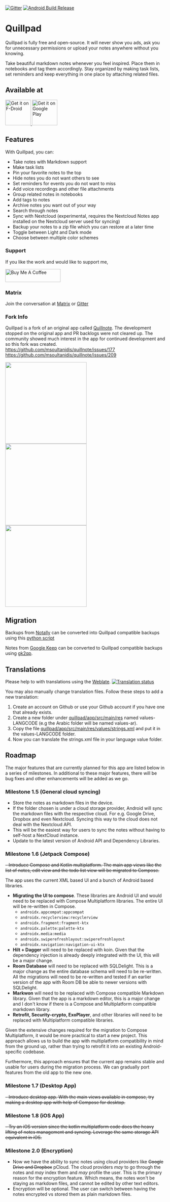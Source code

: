 [![Gitter](https://badges.gitter.im/quillpad/community.svg)](https://gitter.im/quillpad/community?utm_source=badge&utm_medium=badge&utm_campaign=pr-badge)
[![Android Build Release](https://github.com/quillpad/quillpad/actions/workflows/android.yml/badge.svg?branch=master)](https://github.com/quillpad/quillpad/actions/workflows/android.yml)
# Quillpad
Quillpad is fully free and open-source. It will never show you ads, ask you for unnecessary permissions or upload your notes anywhere without you knowing.

Take beautiful markdown notes whenever you feel inspired. Place them in notebooks and tag them accordingly. Stay organized by making task lists, set reminders and keep everything in one place by attaching related files.

## Available at

<a href="https://f-droid.org/packages/io.github.quillpad">
    <img src="https://fdroid.gitlab.io/artwork/badge/get-it-on.png"
    alt="Get it on F-Droid"
    height="80">
</a>
<a href='https://play.google.com/store/apps/details?id=io.github.quillpad'><img alt='Get it on Google Play' src='https://play.google.com/intl/en_us/badges/static/images/badges/en_badge_web_generic.png' height="80"/></a>

## Features
With Quillpad, you can:

- Take notes with Markdown support
- Make task lists
- Pin your favorite notes to the top
- Hide notes you do not want others to see
- Set reminders for events you do not want to miss
- Add voice recordings and other file attachments
- Group related notes in notebooks
- Add tags to notes
- Archive notes you want out of your way
- Search through notes
- Sync with Nextcloud (experimental, requires the Nextcloud Notes app installed on the Nextcloud server used for syncing)
- Backup your notes to a zip file which you can restore at a later time
- Toggle between Light and Dark mode
- Choose between multiple color schemes

### Support

If you like the work and would like to support me,

<a href="https://buymeacoffee.com/quillpad" target="_blank">
<img src="https://cdn.buymeacoffee.com/buttons/default-orange.png" alt="Buy Me A Coffee" height="41" width="174" />
</a>

### Matrix

Join the conversation at [Matrix](https://matrix.to/#/#quillpad_community:gitter.im)
or [Gitter](https://gitter.im/quillpad/community?utm_source=badge&utm_medium=badge&utm_campaign=pr-badge)

### Fork Info

Quillpad is a fork of an original app called [Quillnote](https://github.com/msoultanidis/quillnote). The development
stopped on the original app and PR backlogs were not cleared up. The community showed much interest in the app for
continued development and so this fork was
created. https://github.com/msoultanidis/quillnote/issues/177 https://github.com/msoultanidis/quillnote/issues/209

<img src="fastlane/metadata/android/en-US/images/phoneScreenshots/1.png" width="256"/><img src="fastlane/metadata/android/en-US/images/phoneScreenshots/2.png" width="256"/><img src="fastlane/metadata/android/en-US/images/phoneScreenshots/4.png" width="256"/>

## Migration
Backups from [Notally](https://github.com/OmGodse/Notally) can be converted into Quillpad compatible backups using this [python script](https://gist.github.com/nWestie/224d14a6efd00661b5c93040c7511816)

Notes from [Google Keep](https://www.google.com/keep/) can be converted to Quillpad compatible backups using [gk2qp](https://github.com/l0f3n/gk2qp).

## Translations

Please help to with translations using the [Weblate](https://toolate.othing.xyz/projects/quillpad/).
<a href="https://toolate.othing.xyz/projects/quillpad/">
<img src="https://toolate.othing.xyz/widget/quillpad/multi-auto.svg" alt="Translation status" />
</a>

You may also manually change translation files.
Follow these steps to add a new translation:

1. Create an account on Github or use your Github account if you have one that already exists.
2. Create a new folder under [quillpad/app/src/main/res](https://github.com/quillpad/quillpad/tree/master/app/src/main/res) named values-LANGCODE (e.g the Arabic folder will be named values-ar).
3. Copy the file [quillpad/app/src/main/res/values/strings.xml](https://github.com/quillpad/quillpad/blob/master/app/src/main/res/values/strings.xml) and put it in the values-LANGCODE folder.
4. Now you can translate the strings.xml file in your language value folder.

## Roadmap
The major features that are currently planned for this app are listed below in a series of milestones. In additional to these major features, there will be bug fixes and other enhancements will be added as we go. 

### Milestone 1.5 (General cloud syncing)
- Store the notes as markdown files in the device. 
- If the folder chosen is under a cloud storage provider, Android will sync the markdown files with the respective cloud. For e.g. Google Drive, Dropbox and even Nextcloud. Syncing this way to the cloud does not deal with the Nextcloud API.
- This will be the easiest way for users to sync the notes without having to self-host a NextCloud instance.
- Update to the latest version of Android API and Dependency Libraries.

### Milestone 1.6 (Jetpack Compose)
~~- Introduce Compose and Kotlin multiplatform. The main app views like the list of notes, edit view and the todo list view will be migrated to Compose.~~

The app uses the current XML based UI and a bunch of Android based libraries.
- **Migrating the UI to compose**. These libraries are Android UI and would need to be replaced with Compose Multiplatform libraries. The entire UI will be re-written in Compose.
    - `androidx.appcompat:appcompat`
    - `androidx.recyclerview:recyclerview`
    - `androidx.fragment:fragment-ktx`
    - `androidx.palette:palette-ktx`
    - `androidx.media:media`
    - `androidx.swiperefreshlayout:swiperefreshlayout`
    - `androidx.navigation:navigation-ui-ktx `
- **Hilt + Dagger** will need to be replaced with koin. Given that the dependency injection is already deeply integrated with the UI, this will be a major change.
- **Room Database** will need to be replaced with SQLDelight. This is a major change as the entire database schema will need to be re-written. All the migrations will need to be re-written and tested if an earlier version of the app with Room DB be able to newer versions with SQLDelight.
- **Markwon** will need to be replaced with Compose compatible Markdown library. Given that the app is a markdown editor, this is a major change and I don't know if there is a Compose and Multiplatform compatible markdown library.
- **Retrofit, Security-crypto, ExoPlayer**, and other libraries will need to be replaced with Multiplatform compatible libraries.

Given the extensive changes required for the migration to Compose Multiplatform, it would be more practical to start a new project. This approach allows us to build the app with multiplatform compatibility in mind from the ground up, rather than trying to retrofit it into an existing Android-specific codebase.

Furthermore, this approach ensures that the current app remains stable and usable for users during the migration process. We can gradually port features from the old app to the new one.


### Milestone 1.7 (Desktop App)
~~- Introduce desktop app. With the main views available in compose, try making a desktop app with help of Compose for desktop.~~

### Milestone 1.8 (iOS App)
~~- Try an iOS version since the kotlin multiplatform code does the heavy lifting of notes management and syncing. Leverage the same storage API equivalent in iOS.~~

### Milestone 2.0 (Encryption)
- Now we have the ability to sync notes using cloud providers like ~~Google Drive and Dropbox~~ pCloud. The cloud providers _may_ to go through the notes and _may_ index them and _may_ profile the user. This is the primary reason for the encryption feature. Which means, the notes won't be staying as markdown files, and cannot be edited by other text editors. 
- Encryption will be optional. The user can switch between having the notes encrypted vs stored them as plain markdown files.
